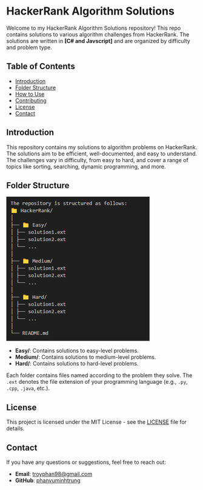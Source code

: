# HackerRank Algorithm Solutions

Welcome to my HackerRank Algorithm Solutions repository! This repo contains solutions to various algorithm challenges from HackerRank. The solutions are written in **[C# and Javscript]** and are organized by difficulty and problem type.

## Table of Contents

- [Introduction](#introduction)
- [Folder Structure](#folder-structure)
- [How to Use](#how-to-use)
- [Contributing](#contributing)
- [License](#license)
- [Contact](#contact)

## Introduction

This repository contains my solutions to algorithm problems on HackerRank. The solutions aim to be efficient, well-documented, and easy to understand. The challenges vary in difficulty, from easy to hard, and cover a range of topics like sorting, searching, dynamic programming, and more.

## Folder Structure
![alt text](images/repostructure.png)

- **Easy/**: Contains solutions to easy-level problems.
- **Medium/**: Contains solutions to medium-level problems.
- **Hard/**: Contains solutions to hard-level problems.

Each folder contains files named according to the problem they solve. The `.ext` denotes the file extension of your programming language (e.g., `.py`, `.cpp`, `.java`, etc.).

## License

This project is licensed under the MIT License - see the [LICENSE](LICENSE) file for details.

## Contact

If you have any questions or suggestions, feel free to reach out:

- **Email**: [troyphan98@gmail.com](mailto:your-email@example.com)
- **GitHub**: [phanvuminhtrung](https://github.com/phanvuminhtrung)
